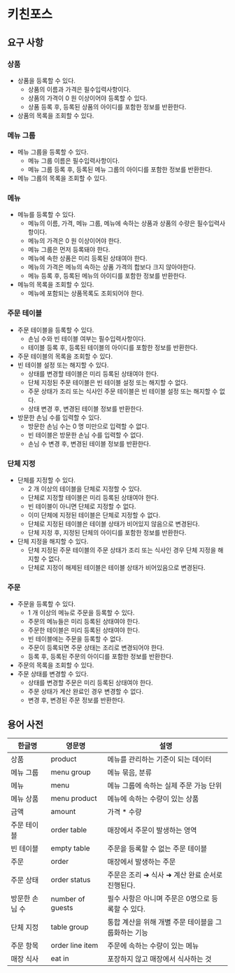 # 키친포스

## 요구 사항

### 상품

* 상품을 등록할 수 있다.
    * 상품의 이름과 가격은 필수입력사항이다.
    * 상품의 가격이 0 원 이상이어야 등록할 수 있다.
    * 상품 등록 후, 등록된 상품의 아이디를 포함한 정보를 반환한다.
* 상품의 목록을 조회할 수 있다.

### 메뉴 그룹

* 메뉴 그룹을 등록할 수 있다.
    * 메뉴 그룹 이름은 필수입력사항이다.
    * 메뉴 그룹 등록 후, 등록된 메뉴 그룹의 아이디를 포함한 정보를 반환한다.
* 메뉴 그룹의 목록을 조회할 수 있다.

### 메뉴

* 메뉴를 등록할 수 있다.
    * 메뉴의 이름, 가격, 메뉴 그룹, 메뉴에 속하는 상품과 상품의 수량은 필수입력사항이다. 
    * 메뉴의 가격은 0 원 이상이어야 한다.
    * 메뉴 그룹은 먼저 등록돼야 한다.
    * 메뉴에 속한 상품은 미리 등록된 상태여야 한다.
    * 메뉴의 가격은 메뉴의 속하는 상품 가격의 합보다 크지 않아야한다.
    * 메뉴 등록 후, 등록된 메뉴의 아이디를 포함한 정보를 반환한다.
* 메뉴의 목록을 조회할 수 있다.
    * 메뉴에 포함되는 상품목록도 조회되어야 한다.

### 주문 테이블

* 주문 테이블을 등록할 수 있다.
    * 손님 수와 빈 테이블 여부는 필수입력사항이다.
    * 테이블 등록 후, 등록된 테이블의 아이디를 포함한 정보를 반환한다.
* 주문 테이블의 목록을 조회할 수 있다.
* 빈 테이블 설정 또는 해지할 수 있다.
    * 상태를 변경할 테이블은 미리 등록된 상태여야 한다.
    * 단체 지정된 주문 테이블은 빈 테이블 설정 또는 해지할 수 없다.
    * 주문 상태가 조리 또는 식사인 주문 테이블은 빈 테이블 설정 또는 해지할 수 없다.
    * 상태 변경 후, 변경된 테이블 정보를 반환한다.
* 방문한 손님 수를 입력할 수 있다.
    * 방문한 손님 수는 0 명 미만으로 입력할 수 없다.
    * 빈 테이블은 방문한 손님 수를 입력할 수 없다.
    * 손님 수 변경 후, 변경된 테이블 정보를 반환한다.

### 단체 지정

* 단체를 지정할 수 있다.
    * 2 개 이상의 테이블을 단체로 지정할 수 있다.
    * 단체로 지정할 테이블은 미리 등록된 상태여야 한다.
    * 빈 테이블이 아니면 단체로 지정할 수 없다.
    * 이미 단체에 지정된 테이블은 단체로 지정할 수 없다.
    * 단체로 지정된 테이블은 테이블 상태가 비어있지 않음으로 변경된다.
    * 단체 지정 후, 지정된 단체의 아이디를 포함한 정보를 반환한다.
* 단체 지정을 해지할 수 있다.
    * 단체 지정된 주문 테이블의 주문 상태가 조리 또는 식사인 경우 단체 지정을 해지할 수 없다.
    * 단체로 지정이 해제된 테이블은 테이블 상태가 비어있음으로 변경된다.

### 주문

* 주문을 등록할 수 있다.
    * 1 개 이상의 메뉴로 주문을 등록할 수 있다.
    * 주문의 메뉴들은 미리 등록된 상태여야 한다.
    * 주문한 테이블은 미리 등록된 상태여야 한다.
    * 빈 테이블에는 주문을 등록할 수 없다.
    * 주문이 등록되면 주문 상태는 조리로 변경되어야 한다.
    * 등록 후, 등록된 주문의 아이디를 포함한 정보를 반환한다.
* 주문의 목록을 조회할 수 있다.
* 주문 상태를 변경할 수 있다.
    * 상태를 변경할 주문은 미리 등록된 상태여야 한다.
    * 주문 상태가 계산 완료인 경우 변경할 수 없다.
    * 변경 후, 변경된 주문 정보를 반환한다.

## 용어 사전

| 한글명 | 영문명 | 설명 |
| --- | --- | --- |
| 상품 | product | 메뉴를 관리하는 기준이 되는 데이터 |
| 메뉴 그룹 | menu group | 메뉴 묶음, 분류 |
| 메뉴 | menu | 메뉴 그룹에 속하는 실제 주문 가능 단위 |
| 메뉴 상품 | menu product | 메뉴에 속하는 수량이 있는 상품 |
| 금액 | amount | 가격 * 수량 |
| 주문 테이블 | order table | 매장에서 주문이 발생하는 영역 |
| 빈 테이블 | empty table | 주문을 등록할 수 없는 주문 테이블 |
| 주문 | order | 매장에서 발생하는 주문 |
| 주문 상태 | order status | 주문은 조리 ➜ 식사 ➜ 계산 완료 순서로 진행된다. |
| 방문한 손님 수 | number of guests | 필수 사항은 아니며 주문은 0명으로 등록할 수 있다. |
| 단체 지정 | table group | 통합 계산을 위해 개별 주문 테이블을 그룹화하는 기능 |
| 주문 항목 | order line item | 주문에 속하는 수량이 있는 메뉴 |
| 매장 식사 | eat in | 포장하지 않고 매장에서 식사하는 것 |

